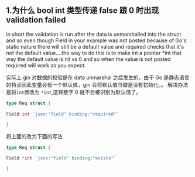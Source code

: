 ## 1.为什么 bool int 类型传递 false 跟 0 时出现 validation failed

in short the validation is run after the data is unmarshalled into the struct and so even though Field in your example was not posted because of Go's static nature there will still be a default value and required checks that it's not the default value....the way to do this is to make int a pointer \*int that way the default value is nil vs 0 and so when the value is not posted required will work as you expect.

实际上 gin 对数据的校验是在 data unmarshal 之后发生的，由于 Go 是静态语言的特点因此变量会有一个默认值，gin 会将默认值当做是没有初始化。。 解决办法是将`int`修改为 `*int`,这样数字 0 就不会被识别为默认值了。

```go
type Req struct {
    
Field int `json:"field" binding:"required"`

}
```

将上面的改为下面的写法

```go
type Req struct {

Field *int `json:"field" binding:"exists"`

}
```
